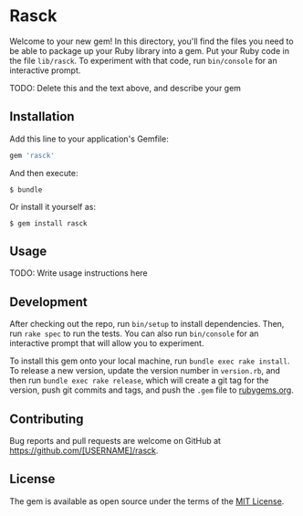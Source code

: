 # Rasck

Welcome to your new gem! In this directory, you'll find the files you need to be able to package up your Ruby library into a gem. Put your Ruby code in the file `lib/rasck`. To experiment with that code, run `bin/console` for an interactive prompt.

TODO: Delete this and the text above, and describe your gem

## Installation

Add this line to your application's Gemfile:

```ruby
gem 'rasck'
```

And then execute:

    $ bundle

Or install it yourself as:

    $ gem install rasck

## Usage

TODO: Write usage instructions here

## Development

After checking out the repo, run `bin/setup` to install dependencies. Then, run `rake spec` to run the tests. You can also run `bin/console` for an interactive prompt that will allow you to experiment.

To install this gem onto your local machine, run `bundle exec rake install`. To release a new version, update the version number in `version.rb`, and then run `bundle exec rake release`, which will create a git tag for the version, push git commits and tags, and push the `.gem` file to [rubygems.org](https://rubygems.org).

## Contributing

Bug reports and pull requests are welcome on GitHub at https://github.com/[USERNAME]/rasck.

## License

The gem is available as open source under the terms of the [MIT License](https://opensource.org/licenses/MIT).

